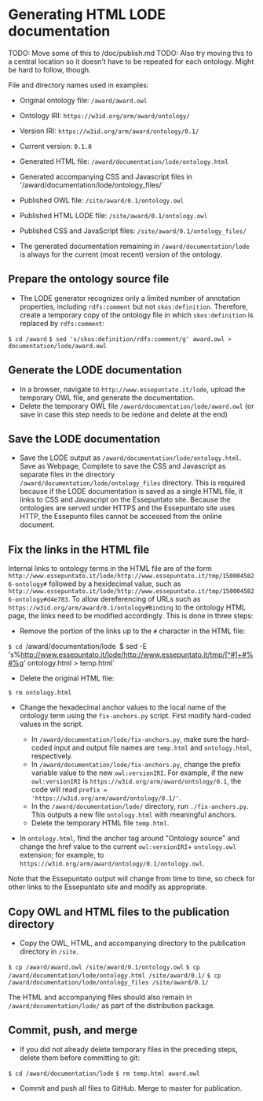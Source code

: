 # Generating HTML LODE documentation

TODO: Move some of this to /doc/publish.md
TODO: Also try moving this to a central location so it doesn't have to be repeated for each ontology. Might be hard to follow, though.

File and directory names used in examples:
* Original ontology file: `/award/award.owl`
* Ontology IRI: `https://w3id.org/arm/award/ontology/`
* Version IRI: `https://w3id.org/arm/award/ontology/0.1/`
* Current version: `0.1.0`
* Generated HTML file: `/award/documentation/lode/ontology.html`
* Generated accompanying CSS and Javascript files in '/award/documentation/lode/ontology_files/`
* Published OWL file: `/site/award/0.1/ontology.owl`
* Published HTML LODE file: `/site/award/0.1/ontology.owl`             
* Published CSS and JavaScript files: `/site/award/0.1/ontology_files/`


* The generated documentation remaining in `/award/documentation/lode` is always for the current (most recent) version of the ontology.


## Prepare the ontology source file

* The LODE generator recognizes only a limited number of annotation properties, including `rdfs:comment` but not `skos:definition`. Therefore, create a temporary copy of the ontology file in which `skos:definition` is replaced by `rdfs:comment`:

`$ cd /award`
`$ sed 's/skos:definition/rdfs:comment/g' award.owl > documentation/lode/award.owl`

## Generate the LODE documentation

* In a browser, navigate to `http://www.essepuntato.it/lode`, upload the temporary OWL file, and generate the documentation.
* Delete the temporary OWL file `/award/documentation/lode/award.owl` (or save in case this step needs to be redone and delete at the end)


## Save the LODE documentation

* Save the LODE output as `/award/documentation/lode/ontology.html`. Save as Webpage, Complete to save the CSS and Javascript as separate files in the directory `/award/documentation/lode/ontology_files` directory. This is required because if the LODE documentation is saved as a single HTML file, it links to CSS and Javascript on the Essepuntato site. Because the ontologies are served under HTTPS and the Essepuntato site uses HTTP, the Essepunto files cannot be accessed from the online document. 


## Fix the links in the HTML file

Internal links to ontology terms in the HTML file are of the form `http://www.essepuntato.it/lode/http://www.essepuntato.it/tmp/1500045826-ontology#` followed by a hexidecimal value, such as `http://www.essepuntato.it/lode/http://www.essepuntato.it/tmp/1500045826-ontology#d4e783`. To allow dereferencing of URLs such as `https://w3id.org/arm/award/0.1/ontology#Binding` to the ontology HTML page, the links need to be modified accordingly. This is done in three steps:

* Remove the portion of the links up to the `#` character in the HTML file:

`$ cd `/award/documentation/lode`
`$ sed -E 's%http://www.essepuntato.it/lode/http://www.essepuntato.it/tmp/[^#]+#%#%g' ontology.html > temp.html`

* Delete the original HTML file:

`$ rm ontology.html`


* Change the hexadecimal anchor values to the local name of the ontology term using the `fix-anchors.py` script. First modify hard-coded values in the script.

  * In `/award/documentation/lode/fix-anchors.py`, make sure the hard-coded input and output file names are `temp.html` and `ontology.html`, respectively.
  * In `/award/documentation/lode/fix-anchors.py`, change the prefix variable value to the new `owl:versionIRI`. For example, if the new `owl:versionIRI` is `https://w3id.org/arm/award/ontology/0.1`, the code will read `prefix = 'https://w3id.org/arm/award/ontology/0.1/'`.
  * In the `/award/documentation/lode/` directory, run `./fix-anchors.py`. This outputs a new file `ontology.html` with meaningful anchors. 
  * Delete the temporary HTML file `temp.html`.

* In `ontology.html`, find the anchor tag around "Ontology source" and change the href value to the current `owl:versionIRI`+ `ontology.owl` extension; for example, to `https://w3id.org/arm/award/ontology/0.1/ontology.owl`.

Note that the Essepuntato output will change from time to time, so check for other links to the Essepuntato site and modify as appropriate.

## Copy OWL and HTML files to the publication directory

* Copy the OWL, HTML, and accompanying directory to the publication directory in `/site`.

`$ cp /award/award.owl /site/award/0.1/ontology.owl`
`$ cp /award/documentation/lode/ontology.html /site/award/0.1/`
`$ cp /award/documentation/lode/ontology_files /site/award/0.1/`

The HTML and accompanying files should also remain in `/award/documentation/lode/` as part of the distribution package.

## Commit, push, and merge

* If you did not already delete temporary files in the preceding steps, delete them before committing to git:

`$ cd /award/documentation/lode`
`$ rm temp.html award.owl`

* Commit and push all files to GitHub. Merge to master for publication.
